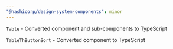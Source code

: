 ```yaml
---
"@hashicorp/design-system-components": minor
---
```


`Table` - Converted component and sub-components to TypeScript

`TableThButtonSort` - Converted component to TypeScript